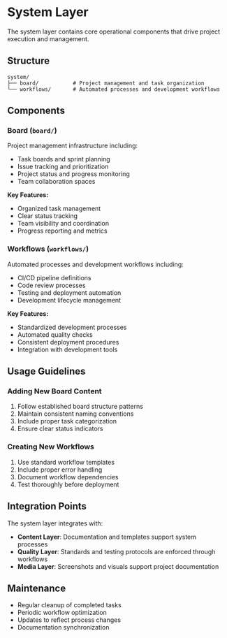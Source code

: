 # System Layer

The system layer contains core operational components that drive project execution and management.

## Structure

```
system/
├── board/           # Project management and task organization
└── workflows/       # Automated processes and development workflows
```

## Components

### Board (`board/`)
Project management infrastructure including:
- Task boards and sprint planning
- Issue tracking and prioritization
- Project status and progress monitoring
- Team collaboration spaces

**Key Features:**
- Organized task management
- Clear status tracking
- Team visibility and coordination
- Progress reporting and metrics

### Workflows (`workflows/`)
Automated processes and development workflows including:
- CI/CD pipeline definitions
- Code review processes
- Testing and deployment automation
- Development lifecycle management

**Key Features:**
- Standardized development processes
- Automated quality checks
- Consistent deployment procedures
- Integration with development tools

## Usage Guidelines

### Adding New Board Content
1. Follow established board structure patterns
2. Maintain consistent naming conventions
3. Include proper task categorization
4. Ensure clear status indicators

### Creating New Workflows
1. Use standard workflow templates
2. Include proper error handling
3. Document workflow dependencies
4. Test thoroughly before deployment

## Integration Points

The system layer integrates with:
- **Content Layer**: Documentation and templates support system processes
- **Quality Layer**: Standards and testing protocols are enforced through workflows
- **Media Layer**: Screenshots and visuals support project documentation

## Maintenance

- Regular cleanup of completed tasks
- Periodic workflow optimization
- Updates to reflect process changes
- Documentation synchronization
</file>
